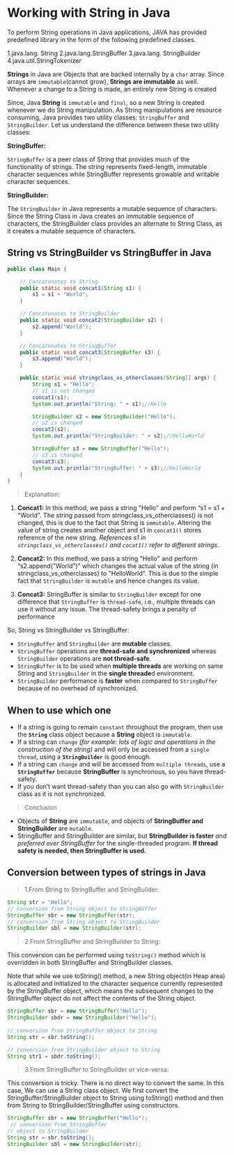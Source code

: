 # Working with String in Java

To perform String operations in Java applications, JAVA has provided predefined library in the form of the
following predefined classes.

1.java.lang. String
2.java.lang.StringBuffer
3.java.lang. StringBuilder
4.java.util.StringTokenizer

**Strings** in Java are Objects that are backed internally by a `char` array. Since arrays are `immutable`(cannot grow), **Strings are immutable** as well. Whenever a change to a String is made, an entirely new String is created

Since, Java **String** is `immutable` and `final`, so a new String is created whenever we do String manipulation. As String manipulations are resource consuming, Java provides two utility classes: `StringBuffer` and `StringBuilder`.
Let us understand the difference between these two utility classes:

**StringBuffer:**

`StringBuffer` is a peer class of String that provides much of the functionality of strings. The string represents fixed-length, immutable character sequences while StringBuffer represents growable and writable character sequences.

**StringBuilder:**

The `StringBuilder` in Java represents a mutable sequence of characters. Since the String Class in Java creates an immutable sequence of characters, the StringBuilder class provides an alternate to String Class, as it creates a mutable sequence of characters.

## String vs StringBuilder vs StringBuffer in Java

```java
public class Main {

    // Concatenates to String
    public static void concat1(String s1) {
        s1 = s1 + "World";
    }

    // Concatenates to StringBuilder
    public static void concat2(StringBuilder s2) {
        s2.append("World");
    }

    // Concatenates to StringBuffer
    public static void concat3(StringBuffer s3) {
        s3.append("World");
    }

    public static void stringclass_vs_otherclasses(String[] args) {
        String s1 = "Hello";
        // s1 is not changed
        concat1(s1);
        System.out.println("String: " + s1);//Hello

        StringBuilder s2 = new StringBuilder("Hello");
        // s2 is changed
        concat2(s2);
        System.out.println("StringBuilder: " + s2);//HelloWorld

        StringBuffer s3 = new StringBuffer("Hello");
        // s3 is changed
        concat3(s3);
        System.out.println("StringBuffer: " + s3);//HelloWorld
    }
}
```

> Explanation:

1. **Concat1:** In this method, we pass a string "Hello" and perform “s1 = s1 + "World". The string passed from stringclass_vs_otherclasses() is not changed, this is due to the fact that String is `immutable`. Altering the value of string creates another object and s1 in `concat1()` stores reference of the new string. _References s1 in `stringclass_vs_otherclasses()` and `cocat1()` refer to different strings_.

2. **Concat2:** In this method, we pass a string "Hello" and perform “s2.append("World")” which changes the actual value of the string (in stringclass_vs_otherclasses) to "HelloWorld". This is due to the simple fact that `StringBuilder` is `mutable` and hence changes its value.

3. **Concat3:** StringBuffer is similar to `StringBuilder` except for one difference that `StringBuffer` is `thread-safe`, i.e., multiple threads can use it without any issue. The thread-safety brings a penalty of performance

So, String vs StringBuilder vs StringBuffer:

- `StringBuffer` and `StringBuilder` are **mutable** classes.
- `StringBuffer` operations are **thread-safe and synchronized** whereas `StringBuilder` operations are **not thread-safe**.
- `StringBuffer` is to be used when **multiple threads** are working on same String and `StringBuilder` in the **single threade**d environment.
- `StringBuilder` performance is **faster** when compared to `StringBuffer` because of no overhead of synchronized.
  
## When to use which one

- If a string is going to remain `constant` throughout the program, then use the **`String`** class object because a **String** object is `immutable`.
- If a string can `change` _(for example: lots of logic and operations in the construction of the string)_ and will only be accessed from a `single thread`, using a **`StringBuilder`** is good enough.
- If a string can `change` and will be accessed from `multiple threads`, use a **`StringBuffer`** because **StringBuffer** is synchronous, so you have thread-safety.
- If you don’t want thread-safety than you can also go with `StringBuilder` class as it is not synchronized.

> Conclusion

- Objects of **String** are `immutable`, and objects of **StringBuffer and StringBuilder** are `mutable`.
- StringBuffer and StringBuilder are similar, but **StringBuilder is faster** *and preferred over StringBuffer* for the single-threaded program. **If thread safety is needed, then StringBuffer is used.**

## Conversion between types of strings in Java

> 1.From String to StringBuffer and StringBuilder:

```java
String str = "Hello";
// conversion from String object to StringBuffer
StringBuffer sbr = new StringBuffer(str);
// conversion from String object to StringBuilder
StringBuilder sbl = new StringBuilder(str);
```

> 2.From StringBuffer and StringBuilder to String:

This conversion can be performed using `toString()` method which is overridden in both StringBuffer and StringBuilder classes.

Note that while we use toString() method, a new String object(in Heap area) is allocated and initialized to the character sequence currently represented by the StringBuffer object, which means the subsequent changes to the StringBuffer object do not affect the contents of the String object.

```java
StringBuffer sbr = new StringBuffer("Hello");
StringBuilder sbdr = new StringBuilder("Hello");
 
// conversion from StringBuffer object to String
String str = sbr.toString();

// conversion from StringBuilder object to String
String str1 = sbdr.toString();
```

> 3.From StringBuffer to StringBuilder or vice-versa:

This conversion is tricky. There is no direct way to convert the same. In this case, We can use a String class object. We first convert the StringBuffer/StringBuilder object to String using toString() method and then from String to StringBuilder/StringBuffer using constructors.

```java
StringBuffer sbr = new StringBuffer("Hello");
 // conversion from StringBuffer
// object to StringBuilder
String str = sbr.toString();
StringBuilder sbl = new StringBuilder(str);
```
